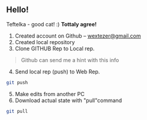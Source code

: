 ## Hello!

Teftelka - good cat! :)
**Tottaly agree!**

1. Created account on Github – wextezer@gmail.com
2. Created local repository
3. Clone GITHUB Rep to Local rep.
> Github can send me a hint with this info
4. Send local rep (push) to Web Rep.
```sh
git push
```
5. Make edits from another PC
6. Download actual state with "pull"command
```sh
git pull
```

